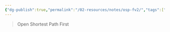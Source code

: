```yaml
---
{"dg-publish":true,"permalink":"/02-resources/notes/osp-fv2/","tags":["informatik/netzwerk/protokoll"],"noteIcon":"","updated":"2025-10-29T12:59:08.915+01:00"}
---
```


>Open Shortest Path First
